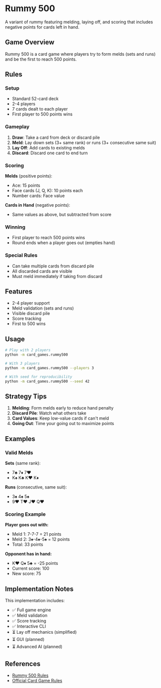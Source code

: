 # Rummy 500

A variant of rummy featuring melding, laying off, and scoring that includes negative points for cards left in hand.

## Game Overview

Rummy 500 is a card game where players try to form melds (sets and runs) and be the first to reach 500 points.

## Rules

### Setup

- Standard 52-card deck
- 2-4 players
- 7 cards dealt to each player
- First player to 500 points wins

### Gameplay

1. **Draw**: Take a card from deck or discard pile
1. **Meld**: Lay down sets (3+ same rank) or runs (3+ consecutive same suit)
1. **Lay Off**: Add cards to existing melds
1. **Discard**: Discard one card to end turn

### Scoring

**Melds** (positive points):

- Ace: 15 points
- Face cards (J, Q, K): 10 points each
- Number cards: Face value

**Cards in Hand** (negative points):

- Same values as above, but subtracted from score

### Winning

- First player to reach 500 points wins
- Round ends when a player goes out (empties hand)

### Special Rules

- Can take multiple cards from discard pile
- All discarded cards are visible
- Must meld immediately if taking from discard

## Features

- 2-4 player support
- Meld validation (sets and runs)
- Visible discard pile
- Score tracking
- First to 500 wins

## Usage

```bash
# Play with 2 players
python -m card_games.rummy500

# With 3 players
python -m card_games.rummy500 --players 3

# With seed for reproducibility
python -m card_games.rummy500 --seed 42
```

## Strategy Tips

1. **Melding**: Form melds early to reduce hand penalty
1. **Discard Pile**: Watch what others take
1. **Card Values**: Keep low-value cards if can't meld
1. **Going Out**: Time your going out to maximize points

## Examples

### Valid Melds

**Sets** (same rank):

- 7♣ 7♦ 7♥
- K♠ K♣ K♥ K♦

**Runs** (consecutive, same suit):

- 3♠ 4♠ 5♠
- 9♥ T♥ J♥ Q♥

### Scoring Example

**Player goes out with:**

- Meld 1: 7-7-7 = 21 points
- Meld 2: 3♠-4♠-5♠ = 12 points
- Total: 33 points

**Opponent has in hand:**

- K♥ Q♦ 5♣ = -25 points
- Current score: 100
- New score: 75

## Implementation Notes

This implementation includes:

- ✅ Full game engine
- ✅ Meld validation
- ✅ Score tracking
- ✅ Interactive CLI
- ⏳ Lay off mechanics (simplified)
- ⏳ GUI (planned)
- ⏳ Advanced AI (planned)

## References

- [Rummy 500 Rules](https://en.wikipedia.org/wiki/500_rum)
- [Official Card Game Rules](https://www.pagat.com/rummy/500rum.html)
